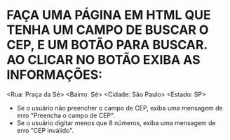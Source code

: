 # FAÇA UMA PÁGINA EM HTML QUE TENHA UM CAMPO DE BUSCAR O CEP, E UM BOTÃO PARA BUSCAR. AO CLICAR NO BOTÃO EXIBA AS INFORMAÇÕES:

<Rua: Praça da Sé>
<Bairro: Sé>
<Cidade: São Paulo>
<Estado: SP>

- Se o usuário não preencher o campo de CEP, exiba uma mensagem de erro "Preencha o campo de CEP".
- Se o usuário digitar menos que 8 números, exiba uma mensagem de erro "CEP inválido".
